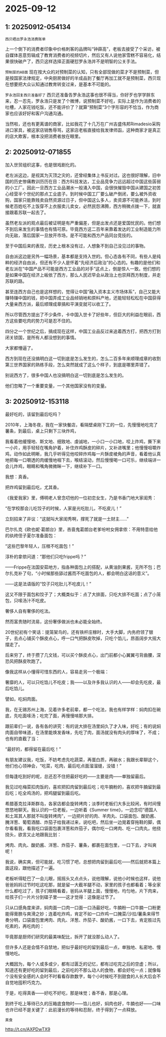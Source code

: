 # 2025-09-12

## 1: 20250912-054134

`西贝晒出罗永浩消费账单`

上一个倒下的消费者印象中价格刺客的品牌叫“钟薛高”，老板去接受了个采访，被自媒体恶意剪辑成了教育消费者的视频切片，然后又有人说他家雪糕不容易化，结果很快破产了，西贝这样选择正面硬怼罗永浩并不是明智的公关手法。

`预制菜的AB面` 现在按大众的对预制菜的认知，只有全部现做的菜才不是预制菜，但是按国家法律规定，中央厨房做好的半成品到了餐厅再加工就不是预制菜，西贝现在想要把大众认知通过教育转变过来，是基本不可能的。

`罗永浩回复西贝准备好了` 西贝还准备告罗永浩这事也很不得当，你好歹也学学胖东来，忍一忍先，罗永浩只是发了个微博，说预制菜不好吃，实际上是作为消费者的吐槽，人家花钱吃饭，还不能评价了？就算“预制菜”3个字形容的不恰当，作为商家也应该好好和客户沟通沟通。

当然啦，还也有更离谱的商家，比如我花了十几万在广州吉盛伟邦Rimadesio采购进口家具，被这家店销售辱骂，这家店老板直接给我发律师函，这种商家才是真正的店大欺客，根本没把消费者放在眼里。

## 2: 20250912-071855

加入世贸组织这事，也是很戏剧化的。

老左派这边，是视其为灭顶之灾的，还曾经集体上书反对过。这也很好理解，旧中国的历史惨痛教训历历在目：西方科技发达，工业品竞争力远远超过中国这些孱弱的小工厂。因此一旦西方工业品潮水一般涌入中国，会很快摧毁中国从建国之初苦心经营半个世纪的那点工业底子。到时候中国工厂要么破产倒闭，要么被外资收购，国家只能靠贱卖自然资源过日子，但中国这么多人，卖资源不可能养活，到时候老百姓吃不上饭穿不上衣服卖儿卖女，必然民怨沸腾，西方稍微点拨一下，就直接跟着苏联一起去了。

虽然老左派的观点最后被证明是有严重偏差，但是出发点还是爱国忧民的。他们想不到后来发生的事情也有情可原。毕竟西方这二百年来靠着发达的工业制造能力所向无敌，落后国家一旦放开市场，是不可能和西方产品同台竞技的。

至于中国后来的表现，历史上根本没有过，人想象不到自己没见过的事物。

自由派这边是另外一幅场景，基本都是支持入世的。但心态各有不同，有些人是纯粹的经济自由派，但还有不少人是怀着“先经济后政治”的心态的。有趣的是他们和老左派在“中国产品不可能是西方工业品的对手”这点上，倒是惊人一致。他们想的是如果中国在经济上皈依了西方，那么人民迟早会从政治上也崇拜西方制度，并走苏联的路。

甚至连西方自己也是这样想的，觉得让中国“融入资本主义市场体系”，自己又能大赚特赚中国的钱，把中国弄成工业品倾销地和原料产地，还能轻轻松松在中国获得大量亲西方派，最后顺理成章搞和平演变就可以收工了。

所以尽管西方提出了不少条件，卡中国入世卡了好些年，但巨大的利益在眼前，西方这些要吃肉的势力可是忍不住的。

四分之一个世纪之后，搞成现在这样，中国工业品反过来追着西方打，把西方打到闭关锁国，是所有人都没想到的事情。

大家都懵逼了。

西方到现在还没搞明白这一切到底是怎么发生的，怎么二百多年来顺理成章的收割第三世界国家的熟练手段，怎么突然就成了这么个样子，到底是哪里弄错了。

别说西方了，很多中国人也没搞明白这一切到底是怎么发生的。

他们忽略了一个重要变量，一个其他国家没有的变量。

## 3: 20250912-153118

最好吃的，该留到最后吃吗？

2010年，上海冬夜，我在一家快餐店，看隔壁桌刚下工的一位，先慢慢地吃完了薯条，到最后，桌上只剩下三块炸鸡，

我看着他缓慢地、斯文地、细致地、虔诚地，一小口一小口地，咬上炸鸡，撕下来一小片，用手轻轻在嘴角护着，补住炸鸡酥皮的碎片，又补进嘴里；他慢慢咀嚼炸鸡，动作如此明晰，我几乎听得见他咬碎炸鸡每一片酥皮棱角的声音，看着他认真地把每一口嚼透的肉缓慢地咽下去，喉结滚动，然后慢慢喝一口可乐，继续端详一会儿炸鸡，眼睛和嘴角微微眯一下，继续补下一口。

我想：真香。

把炸鸡留到最后吃，尤其香。

《我爱我家》里，傅明老人曾念叨他的一位初恋女生，乃是书香门地大家闺秀：

“在学校那会儿吃饺子的时候，人家是光吃肚儿，不吃皮儿！”

立刻招来了非议：“这就叫大家闺秀啊，撑死了就是一土财主……”

巴尔扎克《欧也妮·葛朗台》里，吝啬鬼葛朗台老爹吩咐女佣拿侬：不用特意给他的纨绔侄子夏尔准备面包：

“这些巴黎年轻人，压根不吃面包！”

淳朴的拿侬问道：“那他们只吃frippe吗？”

——Frippe在法国安茹地方，指各种面包上的搭配，从黄油到果酱，无所不包；巴尔扎克补了句，“小时候那些舔过酱而不吃面包的人，都会明白这话的意义”。

——这是法语版的“饺子只吃肚儿不吃皮儿！”

这又不限于面包和饺子了；大概类似于：点了大排面，只吃大排不吃面；点了小笼包，只嗦汤汁不吃皮。

奢侈人自有奢侈的吃法。

然而富贵随时流易，这份奢侈做派也未必能全始终。

20世纪初有个笑话：提笼架鸟的，还有铁杆庄稼时，大手大脚，内务府领了银子，去点心铺买个酥皮点心，呼一口气把酥皮吹掉，只吃个馅儿，昂首阔步大摇大摆走了。

后来穷了，终于攒了几文钱，可以买个酥皮点心，出门前都小心翼翼弓背曲腰，深恐风把酥皮吹跑了。

像我这样从小懂得可惜东西的人，容易走另一个极端：

奢靡的人，可以只吃馅儿不吃皮；我——以及许多我认识的人——却会先吃皮，最后吃馅儿。

譬如，吃焖肉面。

我，在无锡苏州上海，见着许多老前辈，都一个吃法，我也有样学样：焖肉扣在碗底，先吃面嗦汤；吃完了面，再慢慢啃那大排。

跟前辈们一说，各有各的讲究：有的说大排在汤里焖久了才入味，好吃；有的说焖肉面自带味道，在汤里能焕发香味，先吃了肉，面汤就没有肉头的厚味了，不成；也有的直截了当：

“最好的，都得留在最后吃！”

有朋友建议我，吃饭，不妨考虑先吃蔬菜，再蛋白质，再碳水；我跟长辈聊这个，他们也心领神会，“吃菜，吃肉，最后吃点面溜溜缝，没错！”

但每逢吃到好的呢，总还忍不住把最好吃的——主要是肉——单独留最后。

我见过吃梅菜扣肉饭的，喜欢把扣肉留到最后吃；吃牛腩粉的，喜欢把牛腩留到最后吃；吃全鸡汤的，把鸡腿留到最后吃。

希腊基克拉泽斯群岛，各家店都会旋转烤肉；淡季时老板们大多比较闲，有时间慢悠悠地聊天。我认识的一位老板，一边听着《Summer time》，一边念叨“德国人和土耳其人那就不叫旋转烤肉”，一边把片好的肉、羊肉丸、口袋面包、酸奶酱、腌洋葱、葡萄酒醋、炸茄子给我递过来，说吃吧，然后坐一边晃着穿拖鞋的脚，偶尔看看我，看我吃口袋面包裹洋葱和炸茄子，偶尔吃一口烤肉、吃一口肉丸，他挠挠头，欲言又止地跟我比划：

烤肉、肉丸、酸奶酱、洋葱、炸茄子、薯条，都裹在面包里，一口下去，才叫爽呢！

我说，确实爽，但可能就，吃习惯了吧，总想把肉留到最后吃——然后就把本篇上面这段，跟他描述了一遍。

老板听得眨巴了一会儿眼，摇摇头又点点头，说他理解，说他小时候也这样，说他爸爸妈妈过节时吃这吃那，就是留一大截羊腿不动，家里的孩子也都看着；等全家什么都吃过了，孩子们眼睛看着，爸妈从羊腿上面，慢慢地，均匀地，片下肉来，给孩子们一片片分到碟子里——这才觉得：这像是过节了。

只从口感角度来讲，焖肉面一口肉一口面一口汤最好吃，牛腩粉一口牛腩一口粉更能得膏腴与爽滑之妙；连着吃炸鸡，肯定不如一口炸鸡一口腌菜/沙拉/薯条来得节奏分明，口袋面包里烤肉、肉丸、洋葱、炸茄子、酸奶酱，一口下去，肯定胜过先吃素的，再吃肉的：

毕竟那是厨师们研究的最美味配比，拆开了就没那么动人了。

但许多人还是会情不自禁地，把似乎最好吃的留到最后一点，单独地、私密地、慢慢地吃。

大概因为，每个人或多或少，都有过匮乏的记忆，都有过吃完之后的空虚；所以，知道还有更好吃的留到最后，之前吃的不那么动人的食物，都会好吃一点；就像每个没有安全感的人会时不时看看存款数字，每个小时候吃不到甜食的人长大后会不自觉地囤积巧克力。

于是，吃得真香——好吃不好吃，那是味觉；香不香，那是心理。

到终于吃上等待已久的压箱底食物时——馅儿也好，焖肉也好，牛腩也好——口味也许已经不是关键了：此前漫长的等待和忍耐，终于得到了一点释放。

`美食` 

http://t.cn/AXPDwTX9

